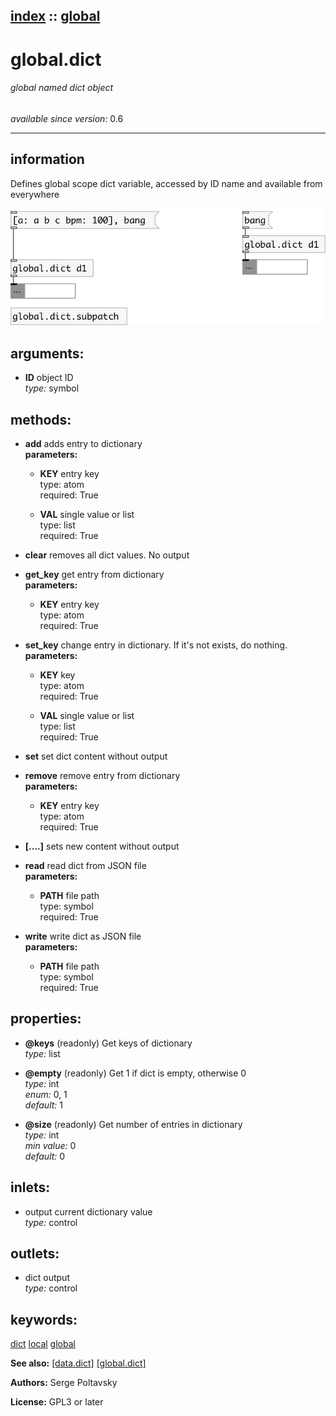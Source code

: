 [index](index.html) :: [global](category_global.html)
---

# global.dict

###### global named dict object

*available since version:* 0.6

---


## information
Defines global scope dict variable, accessed by ID name and available from
            everywhere



[![example](../examples/img/global.dict.jpg)](../examples/pd/global.dict.pd)



## arguments:

* **ID**
object ID<br>
_type:_ symbol<br>



## methods:

* **add**
adds entry to dictionary<br>
  __parameters:__
  - **KEY** entry key<br>
    type: atom <br>
    required: True <br>

  - **VAL** single value or list<br>
    type: list <br>
    required: True <br>

* **clear**
removes all dict values. No output<br>

* **get_key**
get entry from dictionary<br>
  __parameters:__
  - **KEY** entry key<br>
    type: atom <br>
    required: True <br>

* **set_key**
change entry in dictionary. If it&#39;s not exists, do nothing.<br>
  __parameters:__
  - **KEY** key<br>
    type: atom <br>
    required: True <br>

  - **VAL** single value or list<br>
    type: list <br>
    required: True <br>

* **set**
set dict content without output<br>

* **remove**
remove entry from dictionary<br>
  __parameters:__
  - **KEY** entry key<br>
    type: atom <br>
    required: True <br>

* **[....]**
sets new content without output<br>

* **read**
read dict from JSON file<br>
  __parameters:__
  - **PATH** file path<br>
    type: symbol <br>
    required: True <br>

* **write**
write dict as JSON file<br>
  __parameters:__
  - **PATH** file path<br>
    type: symbol <br>
    required: True <br>




## properties:

* **@keys** (readonly)
Get keys of dictionary<br>
_type:_ list<br>

* **@empty** (readonly)
Get 1 if dict is empty, otherwise 0<br>
_type:_ int<br>
_enum:_ 0, 1<br>
_default:_ 1<br>

* **@size** (readonly)
Get number of entries in dictionary<br>
_type:_ int<br>
_min value:_ 0<br>
_default:_ 0<br>



## inlets:

* output current dictionary value<br>
_type:_ control



## outlets:

* dict output<br>
_type:_ control



## keywords:

[dict](keywords/dict.html)
[local](keywords/local.html)
[global](keywords/global.html)



**See also:**
[\[data.dict\]](data.dict.html)
[\[global.dict\]](global.dict.html)




**Authors:** Serge Poltavsky




**License:** GPL3 or later





